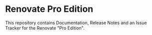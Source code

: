 # Renovate Pro Edition

This repository contains Documentation, Release Notes and an Issue Tracker for the Renovate "Pro Edition".
